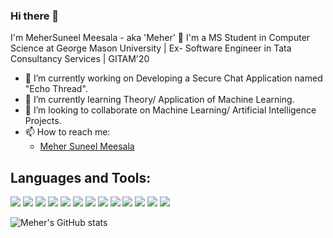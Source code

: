 ### Hi there 👋

I'm MeherSuneel Meesala - aka 'Meher' 👋
I'm a MS Student in Computer Science at George Mason University | Ex- Software Engineer in Tata Consultancy Services | GITAM'20

- 🔭 I’m currently working on Developing a Secure Chat Application named "Echo Thread".
- 🌱 I’m currently learning Theory/ Application of Machine Learning.
- 👯 I’m looking to collaborate on Machine Learning/ Artificial Intelligence Projects.
- 📫 How to reach me: 
   - [Meher Suneel Meesala](https://www.linkedin.com/in/meher-suneel-meesala/)
      


## Languages and Tools:
![](https://img.shields.io/badge/Code-NodeJs-informational?style=flat&logoColor=white&color=2bbc8a)
![](https://img.shields.io/badge/Code-TypeScript-informational?style=flat&logoColor=white&color=2bbc8a)
![](https://img.shields.io/badge/Code-Python-informational?style=flat&logoColor=white&color=2bbc8a)
![](https://img.shields.io/badge/Code-C-informational?style=flat&logoColor=white&color=2bbc8a)
![](https://img.shields.io/badge/Code-C++-informational?style=flat&logoColor=white&color=2bbc8a)
![](https://img.shields.io/badge/Code-Java-informational?style=flat&logoColor=white&color=2bbc8a)
![](https://img.shields.io/badge/Code-Spring_Boot-informational?style=flat&logoColor=white&color=2bbc8a)
![](https://img.shields.io/badge/Code-RestAPI-informational?style=flat&logoColor=white&color=2bbc8a)
![](https://img.shields.io/badge/Editor-Visual_Studio_Code-informational?style=flat&logoColor=white&color=2bbc8a)
![](https://img.shields.io/badge/Platform-Web-informational?style=flat&logoColor=white&color=2bbc8a)
![](https://img.shields.io/badge/Platform-APIGEE-informational?style=flat&logoColor=white&color=2bbc8a)
![](https://img.shields.io/badge/Tools-Git-informational?style=flat&logoColor=white&color=2bbc8a)
![](https://img.shields.io/badge/Tools-Github-informational?style=flat&logoColor=white&color=2bbc8a)

![Meher's GitHub stats](https://github-readme-stats.vercel.app/api?username=suneelmeesalameher&show_icons=true&theme=radical&rank=hide_rank)
